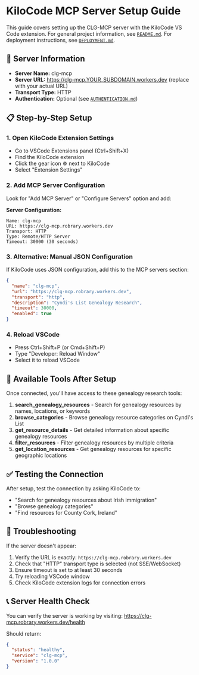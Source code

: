 # KiloCode MCP Server Setup Guide

This guide covers setting up the CLG-MCP server with the KiloCode VS Code extension. For general project information, see [`README.md`](README.md). For deployment instructions, see [`DEPLOYMENT.md`](DEPLOYMENT.md).

## 🎯 Server Information
- **Server Name:** clg-mcp
- **Server URL:** https://clg-mcp.YOUR_SUBDOMAIN.workers.dev (replace with your actual URL)
- **Transport Type:** HTTP
- **Authentication:** Optional (see [`AUTHENTICATION.md`](AUTHENTICATION.md))

## 📋 Step-by-Step Setup

### 1. Open KiloCode Extension Settings
- Go to VSCode Extensions panel (Ctrl+Shift+X)
- Find the KiloCode extension
- Click the gear icon ⚙️ next to KiloCode
- Select "Extension Settings"

### 2. Add MCP Server Configuration
Look for "Add MCP Server" or "Configure Servers" option and add:

**Server Configuration:**
```
Name: clg-mcp
URL: https://clg-mcp.robrary.workers.dev
Transport: HTTP
Type: Remote/HTTP Server
Timeout: 30000 (30 seconds)
```

### 3. Alternative: Manual JSON Configuration
If KiloCode uses JSON configuration, add this to the MCP servers section:

```json
{
  "name": "clg-mcp",
  "url": "https://clg-mcp.robrary.workers.dev",
  "transport": "http",
  "description": "Cyndi's List Genealogy Research",
  "timeout": 30000,
  "enabled": true
}
```

### 4. Reload VSCode
- Press Ctrl+Shift+P (or Cmd+Shift+P)
- Type "Developer: Reload Window"
- Select it to reload VSCode

## 🔧 Available Tools After Setup

Once connected, you'll have access to these genealogy research tools:

1. **search_genealogy_resources** - Search for genealogy resources by names, locations, or keywords
2. **browse_categories** - Browse genealogy resource categories on Cyndi's List  
3. **get_resource_details** - Get detailed information about specific genealogy resources
4. **filter_resources** - Filter genealogy resources by multiple criteria
5. **get_location_resources** - Get genealogy resources for specific geographic locations

## ✅ Testing the Connection

After setup, test the connection by asking KiloCode to:
- "Search for genealogy resources about Irish immigration"
- "Browse genealogy categories"
- "Find resources for County Cork, Ireland"

## 🐛 Troubleshooting

If the server doesn't appear:
1. Verify the URL is exactly: `https://clg-mcp.robrary.workers.dev`
2. Check that "HTTP" transport type is selected (not SSE/WebSocket)
3. Ensure timeout is set to at least 30 seconds
4. Try reloading VSCode window
5. Check KiloCode extension logs for connection errors

## 📞 Server Health Check
You can verify the server is working by visiting:
https://clg-mcp.robrary.workers.dev/health

Should return:
```json
{
  "status": "healthy",
  "service": "clg-mcp", 
  "version": "1.0.0"
}